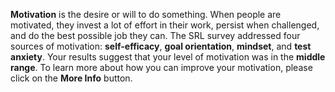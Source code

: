 **Motivation** is the desire or will to do something. When people are motivated, they invest a lot of effort in their work, persist when challenged, and do the best possible job they can. The SRL survey addressed four sources of motivation: **self-efficacy**, **goal orientation**, **mindset**, and **test anxiety**. Your results suggest that your level of motivation was in the **middle range**. To learn more about how you can improve your motivation, please click on the **More Info** button. 
